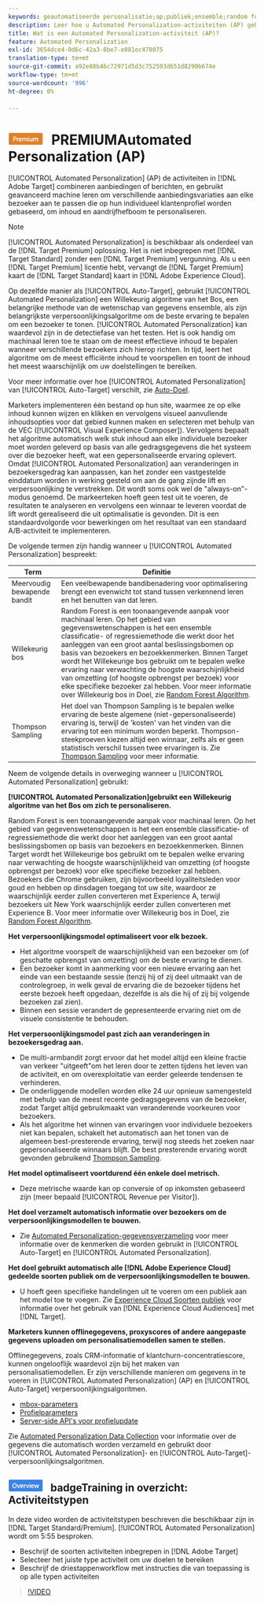 ```yaml
---
keywords: geautomatiseerde personalisatie;ap;publiek;ensemble;random forest;multi-gewapende bandit;thompson sampling;ml;machine leren
description: Leer hoe u Automated Personalization-activiteiten (AP) gebruikt in Adobe [!DNL Target] die gebruikmaken van geavanceerd leren van computers om verschillende aanbiedingsvariaties voor elke bezoeker op elkaar af te stemmen.
title: Wat is een Automated Personalization-activiteit (AP)?
feature: Automated Personalization
exl-id: 3654dce4-0d6c-42a3-8be7-e081ec478075
translation-type: tm+mt
source-git-commit: a92e88b46c72971d5d3c752593d651d8290b674e
workflow-type: tm+mt
source-wordcount: '996'
ht-degree: 0%

---
```


# ![](/help/assets/premium.png) PREMIUMAutomated Personalization (AP)

[!UICONTROL Automated Personalization] (AP) de activiteiten in  [!DNL Adobe Target] combineren aanbiedingen of berichten, en gebruikt geavanceerd machine leren om verschillende aanbiedingsvariaties aan elke bezoeker aan te passen die op hun individueel klantenprofiel worden gebaseerd, om inhoud en aandrijfhefboom te personaliseren.

>[!NOTE]
>
>[!UICONTROL Automated Personalization] is beschikbaar als onderdeel van de  [!DNL Target Premium] oplossing. Het is niet inbegrepen met [!DNL Target Standard] zonder een [!DNL Target Premium] vergunning. Als u een [!DNL Target Premium] licentie hebt, vervangt de [!DNL Target Premium] kaart de [!DNL Target Standard] kaart in [!DNL Adobe Experience Cloud].

Op dezelfde manier als [!UICONTROL Auto-Target], gebruikt [!UICONTROL Automated Personalization] een Willekeurig algoritme van het Bos, een belangrijke methode van de wetenschap van gegevens ensemble, als zijn belangrijkste verpersoonlijkingsalgoritme om de beste ervaring te bepalen om een bezoeker te tonen. [!UICONTROL Automated Personalization] kan waardevol zijn in de detectiefase van het testen. Het is ook handig om machinaal leren toe te staan om de meest effectieve inhoud te bepalen wanneer verschillende bezoekers zich hierop richten. In tijd, leert het algoritme om de meest efficiënte inhoud te voorspellen en toont de inhoud het meest waarschijnlijk om uw doelstellingen te bereiken.

Voor meer informatie over hoe [!UICONTROL Automated Personalization] van [!UICONTROL Auto-Target] verschilt, zie [Auto-Doel](/help/c-activities/auto-target/auto-target-to-optimize.md).

Marketers implementeren één bestand op hun site, waarmee ze op elke inhoud kunnen wijzen en klikken en vervolgens visueel aanvullende inhoudsopties voor dat gebied kunnen maken en selecteren met behulp van de VEC ([!UICONTROL Visual Experience Composer]). Vervolgens bepaalt het algoritme automatisch welk stuk inhoud aan elke individuele bezoeker moet worden geleverd op basis van alle gedragsgegevens die het systeem over die bezoeker heeft, wat een gepersonaliseerde ervaring oplevert. Omdat [!UICONTROL Automated Personalization] aan veranderingen in bezoekersgedrag kan aanpassen, kan het zonder een vastgestelde einddatum worden in werking gesteld om aan de gang zijnde lift en verpersoonlijking te verstrekken. Dit wordt soms ook wel de &quot;always-on&quot;-modus genoemd. De markeerteken hoeft geen test uit te voeren, de resultaten te analyseren en vervolgens een winnaar te leveren voordat de lift wordt gerealiseerd die uit optimalisatie is gevonden. Dit is een standaardvolgorde voor bewerkingen om het resultaat van een standaard A/B-activiteit te implementeren.

De volgende termen zijn handig wanneer u [!UICONTROL Automated Personalization] bespreekt:

| Term | Definitie |
|---|---|
| Meervoudig bewapende bandit | Een veelbewapende bandibenadering voor optimalisering brengt een evenwicht tot stand tussen verkennend leren en het benutten van dat leren. |
| Willekeurig bos | Random Forest is een toonaangevende aanpak voor machinaal leren. Op het gebied van gegevenswetenschappen is het een ensemble classificatie- of regressiemethode die werkt door het aanleggen van een groot aantal beslissingsbomen op basis van bezoekers en bezoekkenmerken. Binnen Target wordt het Willekeurige bos gebruikt om te bepalen welke ervaring naar verwachting de hoogste waarschijnlijkheid van omzetting (of hoogste opbrengst per bezoek) voor elke specifieke bezoeker zal hebben. Voor meer informatie over Willekeurig bos in Doel, zie [Random Forest Algorithm](/help/c-activities/t-automated-personalization/algo-random-forest.md). |
| Thompson Sampling | Het doel van Thompson Sampling is te bepalen welke ervaring de beste algemene (niet-gepersonaliseerde) ervaring is, terwijl de &#39;kosten&#39; van het vinden van die ervaring tot een minimum worden beperkt. Thompson-steekproeven kiezen altijd een winnaar, zelfs als er geen statistisch verschil tussen twee ervaringen is. Zie [Thompson Sampling](https://en.wikipedia.org/wiki/Thompson_sampling) voor meer informatie. |

Neem de volgende details in overweging wanneer u [!UICONTROL Automated Personalization] gebruikt:

**[!UICONTROL Automated Personalization]gebruikt een Willekeurig algoritme van het Bos om zich te personaliseren.**

Random Forest is een toonaangevende aanpak voor machinaal leren. Op het gebied van gegevenswetenschappen is het een ensemble classificatie- of regressiemethode die werkt door het aanleggen van een groot aantal beslissingsbomen op basis van bezoekers en bezoekkenmerken. Binnen Target wordt het Willekeurige bos gebruikt om te bepalen welke ervaring naar verwachting de hoogste waarschijnlijkheid van omzetting (of hoogste opbrengst per bezoek) voor elke specifieke bezoeker zal hebben. Bezoekers die Chrome gebruiken, zijn bijvoorbeeld loyaliteitsleden voor goud en hebben op dinsdagen toegang tot uw site, waardoor ze waarschijnlijk eerder zullen converteren met Experience A, terwijl bezoekers uit New York waarschijnlijk eerder zullen converteren met Experience B. Voor meer informatie over Willekeurig bos in Doel, zie [Random Forest Algorithm](/help/c-activities/t-automated-personalization/algo-random-forest.md).

**Het verpersoonlijkingsmodel optimaliseert voor elk bezoek.**

* Het algoritme voorspelt de waarschijnlijkheid van een bezoeker om (of geschatte opbrengst van omzetting) om de beste ervaring te dienen.
* Een bezoeker komt in aanmerking voor een nieuwe ervaring aan het einde van een bestaande sessie (tenzij hij of zij deel uitmaakt van de controlegroep, in welk geval de ervaring die de bezoeker tijdens het eerste bezoek heeft opgedaan, dezelfde is als die hij of zij bij volgende bezoeken zal zien).
* Binnen een sessie verandert de gepresenteerde ervaring niet om de visuele consistentie te behouden.

**Het verpersoonlijkingsmodel past zich aan veranderingen in bezoekersgedrag aan.**

* De multi-armbandit zorgt ervoor dat het model altijd een kleine fractie van verkeer &quot;uitgeeft&quot;om het leren door te zetten tijdens het leven van de activiteit, en om overexploitatie van eerder geleerde tendensen te verhinderen.
* De onderliggende modellen worden elke 24 uur opnieuw samengesteld met behulp van de meest recente gedragsgegevens van de bezoeker, zodat Target altijd gebruikmaakt van veranderende voorkeuren voor bezoekers.
* Als het algoritme het winnen van ervaringen voor individuele bezoekers niet kan bepalen, schakelt het automatisch aan het tonen van de algemeen best-presterende ervaring, terwijl nog steeds het zoeken naar gepersonaliseerde winnaars blijft. De best presterende ervaring wordt gevonden gebruikend [Thompson Sampling](https://en.wikipedia.org/wiki/Thompson_sampling).

**Het model optimaliseert voortdurend één enkele doel metrisch.**

* Deze metrische waarde kan op conversie of op inkomsten gebaseerd zijn (meer bepaald [!UICONTROL Revenue per Visitor]).

**Het doel verzamelt automatisch informatie over bezoekers om de verpersoonlijkingsmodellen te bouwen.**

* Zie [Automated Personalization-gegevensverzameling](/help/c-activities/t-automated-personalization/ap-data.md) voor meer informatie over de kenmerken die worden gebruikt in [!UICONTROL Auto-Target] en [!UICONTROL Automated Personalization].

**Het doel gebruikt automatisch alle  [!DNL Adobe Experience Cloud] gedeelde soorten publiek om de verpersoonlijkingsmodellen te bouwen.**

* U hoeft geen specifieke handelingen uit te voeren om een publiek aan het model toe te voegen. Zie [Experience Cloud Soorten publiek](/help/c-integrating-target-with-mac/mmp.md) voor informatie over het gebruik van [!DNL Experience Cloud Audiences] met [!DNL Target].

**Marketers kunnen offlinegegevens, proxyscores of andere aangepaste gegevens uploaden om personalisatiemodellen samen te stellen.**

Offlinegegevens, zoals CRM-informatie of klantchurn-concentratiescore, kunnen ongelooflijk waardevol zijn bij het maken van personalisatiemodellen. Er zijn verschillende manieren om gegevens in te voeren in [!UICONTROL Automated Personalization] (AP) en [!UICONTROL Auto-Target] verpersoonlijkingsalgoritmen.

* [mbox-parameters](/help/c-implementing-target/c-considerations-before-you-implement-target/c-methods-to-get-data-into-target/methods-to-get-data-into-target.md#concept_0069C0EFB56C4700BB33F2F35C2B9B17)
* [Profielparameters](/help/c-implementing-target/c-considerations-before-you-implement-target/c-methods-to-get-data-into-target/methods-to-get-data-into-target.md#concept_0069C0EFB56C4700BB33F2F35C2B9B17)
* [Server-side API&#39;s voor profielupdate](/help/c-implementing-target/c-considerations-before-you-implement-target/c-methods-to-get-data-into-target/methods-to-get-data-into-target.md#concept_0069C0EFB56C4700BB33F2F35C2B9B17)

Zie [Automated Personalization Data Collection](/help/c-activities/t-automated-personalization/ap-data.md) voor informatie over de gegevens die automatisch worden verzameld en gebruikt door [!UICONTROL Automated Personalization]- en [!UICONTROL Auto-Target]-verpersoonlijkingsalgoritmen.

## ![Video over ](/help/assets/overview.png) badgeTraining in overzicht: Activiteitstypen

In deze video worden de activiteitstypen beschreven die beschikbaar zijn in [!DNL Target Standard/Premium]. [!UICONTROL Automated Personalization] wordt om 5:55 besproken.

* Beschrijf de soorten activiteiten inbegrepen in [!DNL Adobe Target]
* Selecteer het juiste type activiteit om uw doelen te bereiken
* Beschrijf de driestappenworkflow met instructies die van toepassing is op alle typen activiteiten

>[!VIDEO](https://video.tv.adobe.com/v/17386)

